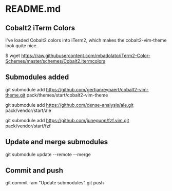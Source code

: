 # README.md

## Cobalt2 iTerm Colors
I've loaded Cobalt2 colors into iTerm2, which makes the cobalt2-vim-theme look quite nice.

$ wget https://raw.githubusercontent.com/mbadolato/iTerm2-Color-Schemes/master/schemes/Cobalt2.itermcolors

## Submodules added

git submodule add https://github.com/gertjanreynaert/cobalt2-vim-theme.git pack/themes/start/cobalt2-vim-theme

git submodule add https://github.com/dense-analysis/ale.git pack/vendor/start/ale

git submodule add https://github.com/junegunn/fzf.vim.git pack/vendor/start/fzf


## Update and merge submodules
git submodule update --remote --merge

## Commit and push
git commit -am "Update submodules"
git push
